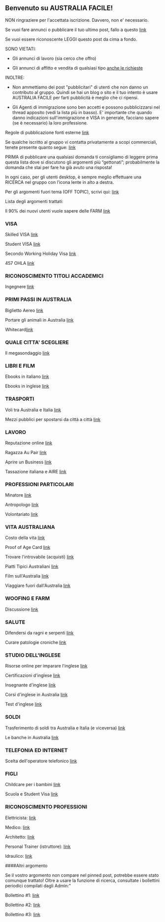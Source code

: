 <!-- 
.. title: Australia Facile
.. slug: 
.. date: 2016-05-08 14:46:59 UTC+10:00
.. tags: 
.. category: 
.. link: 
.. description: 
.. type: text
-->
## Benvenuto su AUSTRALIA FACILE! 

NON ringraziere per l'accettata iscrizione. Davvero, non e' necessario.

Se vuoi fare annunci o pubblicare il tuo ultimo post, fallo a questo [link](https://www.facebook.com/groups/australia.facile/permalink/688550797919343/)

Se vuoi essere riconoscente LEGGI questo post da cima a fondo.

SONO VIETATI:

* Gli annunci di lavoro (sia cerco che offro)

* Gli annunci di affitto e vendita di qualsiasi tipo [anche le richieste](https://www.facebook.com/groups/australia.facile/permalink/623675077740249/)


INOLTRE:

* Non ammettiamo dei post "pubblicitari" di utenti che non danno un contributo al gruppo. Quindi se hai un blog o sito e il tuo intento è usare AUSTRALIA FACILE per farti pubblicità è meglio che ci ripensi.

* Gli Agenti di immigrazione sono ben accetti e possono pubblicizzarsi nel thread apposito (vedi la lista più in basso). E' importante che quando danno indicazioni sull'immigrazione e VISA in generale, facciano sapere (se è necessario) la loro professione.

Regole di pubblicazione fonti esterne [link](https://www.facebook.com/groups/australia.facile/permalink/678406198933803/)

Se qualche iscritto al gruppo vi contatta privatamente a scopi commerciali, tenete presente quanto segue: [link](https://www.facebook.com/groups/australia.facile/permalink/721956101245479/)

PRIMA di pubblicare una qualsiasi domanda ti consigliamo di leggere prima questa lista dove si discutono gli argomenti più “gettonati”; probabilmente la domanda che stai per fare ha già avuto una risposta!

In ogni caso, per gli utenti desktop, è sempre meglio effettuare una RICERCA nel gruppo con l’icona lente in alto a destra.

Per gli argomenti fuori tema (OFF TOPIC), scrivi qui: [link](https://www.facebook.com/groups/australia.facile/permalink/688550797919343/)

Lista degli argomenti trattati:

Il 90% dei nuovi utenti vuole sapere delle FARM [link](https://www.facebook.com/groups/australia.facile/permalink/699287203512369/)

### VISA ###

Skilled VISA [link](https://www.facebook.com/groups/australia.facile/permalink/692356320872124/)

Student VISA [link](https://www.facebook.com/groups/australia.facile/permalink/691771144263975/)

Secondo Working Holiday Visa [link](https://www.facebook.com/groups/australia.facile/permalink/728314990609590/)

457 OHLA [link](https://www.facebook.com/groups/australia.facile/permalink/774579249316497/)

### RICONOSCIMENTO TITOLI ACCADEMICI ###

Ingegnere [link](https://www.facebook.com/groups/australia.facile/permalink/721308504643572/)

### PRIMI PASSI IN AUSTRALIA ###


Biglietto Aereo [link](https://www.facebook.com/groups/australia.facile/permalink/607001419407615/)


Portare gli animali in Australia [link](https://www.facebook.com/groups/australia.facile/permalink/655206807920409/)

Whitecard[link](https://www.facebook.com/groups/australia.facile/permalink/770175709756851/)


### QUALE CITTA' SCEGLIERE ###

Il megasondaggio [link](https://www.facebook.com/groups/australia.facile/permalink/810826715691750/)

### LIBRI E FILM ###

Ebooks in italiano [link](https://www.facebook.com/groups/australia.facile/permalink/617080865066337/)

Ebooks in inglese [link](https://www.facebook.com/groups/australia.facile/permalink/622687977838959/)

### TRASPORTI ###

Voli tra Australia e Italia [link](https://www.facebook.com/groups/australia.facile/permalink/607001419407615/)

Mezzi pubblici per spostarsi da città a città [link](https://www.facebook.com/groups/australia.facile/permalink/611892395585184/)

### LAVORO ###

Reputazione online [link](https://www.facebook.com/groups/australia.facile/permalink/617036111737479/)

Ragazza Au Pair [link](https://www.facebook.com/groups/australia.facile/permalink/634475999993490/)

Aprire un Business [link](https://www.facebook.com/groups/australia.facile/permalink/639295042844919/)

Tassazione italiana e AIRE [link](https://www.facebook.com/groups/australia.facile/permalink/716203548487401/)


### PROFESSIONI PARTICOLARI ###

Minatore [link](https://www.facebook.com/groups/australia.facile/permalink/617008335073590/)

Antropologo [link](https://www.facebook.com/groups/australia.facile/permalink/743969075710848/)

Volontariato [link](https://www.facebook.com/groups/australia.facile/permalink/705082792932810/)

### VITA AUSTRALIANA ###

Costo della vita [link](https://www.facebook.com/groups/australia.facile/permalink/609494012491689/)

Proof of Age Card [link](https://www.facebook.com/groups/australia.facile/permalink/637511176356639/)

Trovare l'introvabile (acquisti) [link](http://goo.gl/Ev7Exp)

Piatti Tipici Australiani [link](https://www.facebook.com/groups/australia.facile/permalink/607798389327918/)

Film sull'Australia [link](https://www.facebook.com/groups/australia.facile/permalink/611984735575950/)

Viaggiare fuori dall'Australia [link](https://www.facebook.com/groups/australia.facile/permalink/620577078050049/)

### WOOFING E FARM ###
Discussione [link](https://www.facebook.com/groups/australia.facile/permalink/581351385305952/)

### SALUTE ###

Difendersi da ragni e serpenti [link](https://www.facebook.com/groups/australia.facile/permalink/608509905923433/)

Curare patologie croniche [link](https://www.facebook.com/groups/australia.facile/permalink/603407176433706/)

### STUDIO DELL'INGLESE ###

Risorse online per imparare l'inglese [link](https://www.facebook.com/groups/australia.facile/permalink/611907792250311/)

Certificazioni d'inglese [link](https://www.facebook.com/groups/australia.facile/permalink/609540302487060/)

Insegnante d'inglese [link](https://www.facebook.com/groups/australia.facile/permalink/609497645824659/)

Corsi d'inglese in Australia [link](https://www.facebook.com/groups/australia.facile/permalink/629660297141727/)

Test d'inglese [link](https://www.facebook.com/groups/australia.facile/permalink/679693175471772/)

### SOLDI ###

Trasferimento di soldi tra Australia e Italia (e viceversa) [link](https://www.facebook.com/groups/australia.facile/permalink/579372215503869/)

Le banche in Australia [link](https://www.facebook.com/groups/australia.facile/permalink/622801901160900/)

### TELEFONIA ED INTERNET ###

Scelta dell'operatore telefonico [link](https://www.facebook.com/groups/australia.facile/permalink/611184325655991/)

### FIGLI ###

Childcare per i bambini [link](https://www.facebook.com/groups/australia.facile/permalink/608939635880460/)

Scuola e Student Visa [link](https://www.facebook.com/groups/australia.facile/permalink/856117911162630/)

### RICONOSCIMENTO PROFESSIONI ###

Elettricista:
[link](https://www.facebook.com/groups/australia.facile/permalink/581419571965800/)

Medico:
[link](https://www.facebook.com/groups/australia.facile/permalink/604617376312686/)

Architetto:
[link](https://www.facebook.com/groups/australia.facile/permalink/637515033022920/)

Personal Trainer (istruttore):
[link](https://www.facebook.com/groups/australia.facile/permalink/643670382407385/)

Idraulico:
[link](https://www.facebook.com/groups/australia.facile/permalink/705088499598906/)

####Altri argomento

Se il vostro argomento non compare nel pinned post, potrebbe essere stato comunque trattato! Oltre a usare la funzione di ricerca, consultate i bollettini periodici compilati dagli Admin:"

Bollettino #1:
[link](https://www.facebook.com/groups/australia.facile/permalink/751367628304326/)

Bollettino #2:
[link](https://www.facebook.com/groups/australia.facile/permalink/766368476804241/)

Bollettino #3:
[link](https://www.facebook.com/groups/australia.facile/permalink/774774332630322/)
